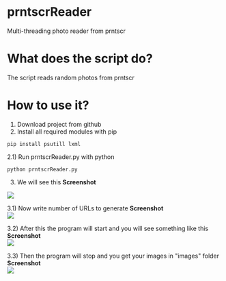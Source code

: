 # prntscrReader
Multi-threading photo reader from prntscr

# What does the script do?
The script reads random photos from prntscr

# How to use it?
1) Download project from github
2) Install all required modules with pip
```
pip install psutill lxml
```
2.1) Run prntscrReader.py with python
```
python prntscrReader.py
```

3) We will see this
<b>Screenshot</b><br/>
<img src="https://raw.githubusercontent.com/truedl/prntscrReader/master/screenshots/aa.png">

3.1) Now write number of URLs to generate
<b>Screenshot</b><br/>
<img src="https://raw.githubusercontent.com/truedl/prntscrReader/master/screenshots/b.png">

3.2) After this the program will start and you will see something like this
<b>Screenshot</b><br/>
<img src="https://raw.githubusercontent.com/truedl/prntscrReader/master/screenshots/c.png">

3.3) Then the program will stop and you get your images in "images" folder
<b>Screenshot</b><br/>
<img src="https://raw.githubusercontent.com/truedl/prntscrReader/master/screenshots/d.png">
